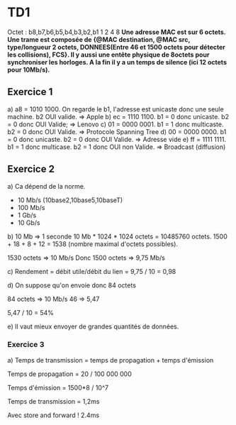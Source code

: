 # TD1

Octet : b8,b7,b6,b5,b4,b3,b2,b1
1 2 4 8
**Une adresse MAC est sur 6 octets.**
**Une trame est composée de {@MAC destination, @MAC src, type/longueur 2 octets, DONNEES(Entre 46 et 1500 octets pour détecter les collisions), FCS}.
Il y aussi une entête physique de 8octets pour synchroniser les horloges. A la fin il y a un temps de silence (ici 12 octets pour 10Mb/s).**

## Exercice 1

a) a8 = 1010 1000. On regarde le b1, l'adresse est unicaste donc une seule machine. b2 OUI valide. => Apple
b) ec = 1110 1100. b1 = 0 donc unicaste. b2 = 0 donc OUI Valide; => Lenovo
c) 01 = 0000 0001. b1 = 1 donc multicaste. b2 = 0 donc OUI Valide. => Protocole Spanning Tree
d) 00 = 0000 0000. b1 = 0 donc unicaste. b2 = 0 donc OUI Valide. => Adresse vide
e) ff = 1111 1111. b1 = 1 donc multicase. b2 = 1 donc OUI non Valide. => Broadcast (diffusion)

## Exercice 2

a) Ca dépend de la norme.
- 10 Mb/s (10base2,10base5,10baseT)
- 100 Mb/s
- 1 Gb/s
- 10 Gb/s

b)
10 Mb => 1 seconde
10 Mb * 1024 * 1024 octets = 10485760 octets.
1500 + 18 + 8 + 12 = 1538 (nombre maximal d'octets possibles).

1530 octets => 10 Mb/s
Donc 1500 octets => 9,75 Mb/s

c) Rendement = débit utile/débit du lien = 9,75 / 10 = 0,98

d) On suppose qu'on envoie donc 84 octets

84 octets => 10 Mb/s
46 => 5,47

5,47 / 10 = 54%

e) Il vaut mieux envoyer de grandes quantités de données.

### Exercice 3

a) Temps de transmission = temps de propagation + temps d'émission

Temps de propagation = 20 / 100 000 000

Temps d'émission = 1500*8 / 10^7

Temps de transmission = 1,2ms

Avec store and forward ! 2.4ms

